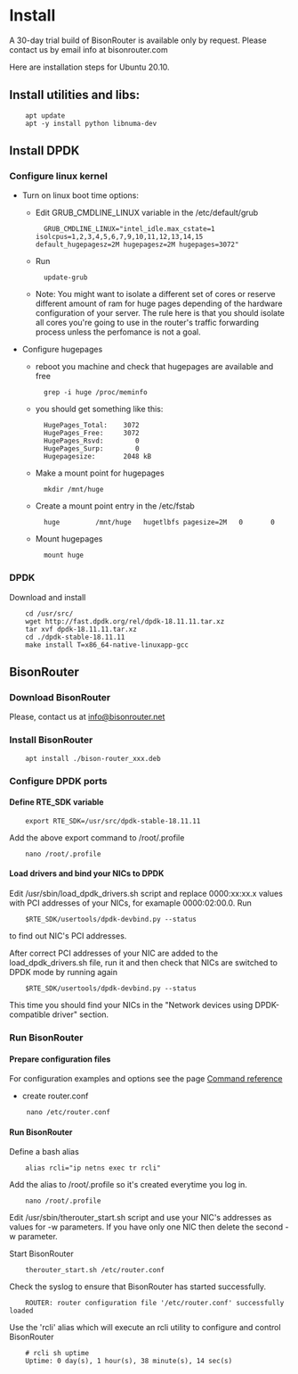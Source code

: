 # Install

A 30-day trial build of BisonRouter is available only by request.
Please contact us by email info at bisonrouter.com

Here are installation steps for Ubuntu 20.10.

## Install utilities and libs:

		apt update
		apt -y install python libnuma-dev
		
## Install DPDK

### Configure linux kernel

* Turn on linux boot time options:
	- Edit GRUB_CMDLINE_LINUX variable in the /etc/default/grub

			GRUB_CMDLINE_LINUX="intel_idle.max_cstate=1 isolcpus=1,2,3,4,5,6,7,9,10,11,12,13,14,15 default_hugepagesz=2M hugepagesz=2M hugepages=3072"

	- Run

			update-grub

	- Note:
		You might want to isolate a different set of cores or reserve different amount of ram for huge pages 
		depending of the hardware configuration of your server.
		The rule here is that you should isolate all cores you're going to use in the router's traffic forwarding process unless
		the perfomance is not a goal.

* Configure hugepages

	- reboot you machine and check that hugepages are available and free

			grep -i huge /proc/meminfo

	- you should get something like this:

			HugePages_Total:    3072
			HugePages_Free:     3072
			HugePages_Rsvd:        0
			HugePages_Surp:        0
			Hugepagesize:       2048 kB

	- Make a mount point for hugepages

			mkdir /mnt/huge

	- Create a mount point entry in the /etc/fstab

			huge         /mnt/huge   hugetlbfs pagesize=2M   0       0

	- Mount hugepages

			mount huge

### DPDK

Download and install

		cd /usr/src/
		wget http://fast.dpdk.org/rel/dpdk-18.11.11.tar.xz
		tar xvf dpdk-18.11.11.tar.xz
		cd ./dpdk-stable-18.11.11
		make install T=x86_64-native-linuxapp-gcc
		

## BisonRouter

### Download BisonRouter 

 Please, contact us at info@bisonrouter.net
 
### Install BisonRouter

		apt install ./bison-router_xxx.deb

### Configure DPDK ports

#### Define RTE_SDK variable

		export RTE_SDK=/usr/src/dpdk-stable-18.11.11

 Add the above export command to /root/.profile
  
  		nano /root/.profile

#### Load drivers and bind your NICs to DPDK

Edit /usr/sbin/load_dpdk_drivers.sh script
and replace 0000:xx:xx.x values with PCI addresses of your NICs, for examaple 0000:02:00.0.
Run 

		$RTE_SDK/usertools/dpdk-devbind.py --status

to find out NIC's PCI addresses.

After correct PCI addresses of your NIC are added to the load_dpdk_drivers.sh file,
run it and then check that NICs are switched to DPDK mode by running again

		$RTE_SDK/usertools/dpdk-devbind.py --status

This time you should find your NICs in the "Network devices using DPDK-compatible driver" section.

### Run BisonRouter

#### Prepare configuration files

For configuration examples and options see the page <a href="/conf_options2.md#therouter-configuration-file-example">Command reference</a>

 - create router.conf

		nano /etc/router.conf

#### Run BisonRouter

  Define a bash alias

  		alias rcli="ip netns exec tr rcli"

  Add the alias to /root/.profile so it's created everytime you log in.
  
  		nano /root/.profile

  Edit /usr/sbin/therouter_start.sh script
  and use your NIC's addresses as values for -w parameters. If you have only
  one NIC then delete the second -w parameter.

  Start BisonRouter

		therouter_start.sh /etc/router.conf

  Check the syslog to ensure that BisonRouter has started successfully.

 		ROUTER: router configuration file '/etc/router.conf' successfully loaded  

  Use the 'rcli' alias which will execute an rcli utility to configure and control BisonRouter

		# rcli sh uptime
		Uptime: 0 day(s), 1 hour(s), 38 minute(s), 14 sec(s)
  
